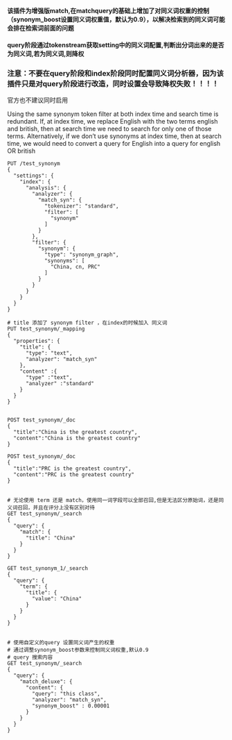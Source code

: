 #### 该插件为增强版match,在matchquery的基础上增加了对同义词权重的控制（synonym_boost设置同义词权重值，默认为0.9），以解决检索到的同义词可能会排在检索词前面的问题
#### query阶段通过tokenstream获取setting中的同义词配置,判断出分词出来的是否为同义词,若为同义词,则降权

### 注意：不要在query阶段和index阶段同时配置同义词分析器，因为该插件只是对query阶段进行改造，同时设置会导致降权失败！！！！
官方也不建议同时启用
> 
Using the same synonym token filter at both index time and search time is redundant. If, at index time, we replace English with the two terms english and british, then at search time we need to search for only one of those terms. Alternatively, if we don’t use synonyms at index time, then at search time, we would need to convert a query for English into a query for english OR british

```
PUT /test_synonym
{
  "settings": {
    "index": {
      "analysis": {
        "analyzer": {
          "match_syn": {
            "tokenizer": "standard",
            "filter": [
              "synonym"
            ]
          }
        },
        "filter": {
          "synonym": {
            "type": "synonym_graph",
            "synonyms": [
              "China, cn, PRC"
            ]
          }
        }
      }
    }
  }
}

# title 添加了 synonym filter ，在index的时候加入 同义词
PUT test_synonym/_mapping
{
  "properties": {
    "title": {
      "type": "text",
      "analyzer": "match_syn"
    },
    "content" :{
      "type" :"text",
      "analyzer" :"standard" 
    }
  }
}


POST test_synonym/_doc
{
  "title":"China is the greatest country",
  "content":"China is the greatest country"
}

POST test_synonym/_doc
{
  "title":"PRC is the greatest country",
  "content":"PRC is the greatest country"
}


# 无论使用 term 还是 match，使用同一词字段可以全部召回,但是无法区分原始词，还是同义词召回，并且在评分上没有区别对待
GET test_synonym/_search
{
  "query": {
    "match": {
      "title": "China"
    }
  }
}

GET test_synonym_1/_search
{
  "query": {
    "term": {
      "title": {
        "value": "China"
      }
    }
  }
}


# 使用自定义的query 设置同义词产生的权重
# 通过调整synonym_boost参数来控制同义词权重,默认0.9 
# query 搜索内容
GET test_synonym/_search
{
  "query": {
    "match_deluxe": {
      "content": {
        "query": "this class",
        "analyzer": "match_syn",
        "synonym_boost" : 0.00001
      }
    }
  }
}

```
